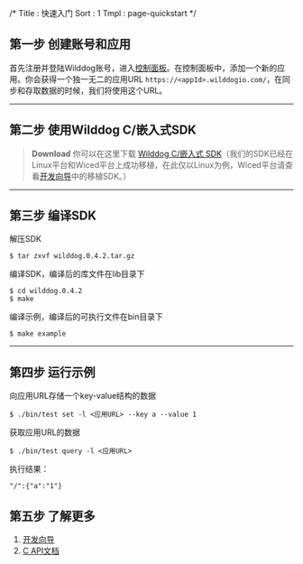 /*
Title : 快速入门
Sort : 1
Tmpl : page-quickstart
*/


## 第一步 创建账号和应用
首先注册并登陆Wilddog账号，进入[控制面板](https://www.wilddog.com/dashboard)。在控制面板中，添加一个新的应用。你会获得一个独一无二的应用URL `https://<appId>.wilddogio.com/`，在同步和存取数据的时候，我们将使用这个URL。


----

## 第二步 使用Wilddog C/嵌入式SDK

> **Download**
> 你可以在这里下载 [Wilddog C/嵌入式 SDK](https://cdn.wilddog.com/c/client/0.4.1/wilddog.0.4.1.tar.gz)（我们的SDK已经在Linux平台和Wiced平台上成功移植，在此仅以Linux为例，Wiced平台请查看[开发向导](https://z.wilddog.com/device/guide)中的移植SDK。）


----

## 第三步 编译SDK



解压SDK
	
	$ tar zxvf wilddog.0.4.2.tar.gz


编译SDK，编译后的库文件在lib目录下

	$ cd wilddog.0.4.2
	$ make 

编译示例，编译后的可执行文件在bin目录下

	$ make example

----

## 第四步 运行示例
向应用URL存储一个key-value结构的数据

	$ ./bin/test set -l <应用URL> --key a --value 1 

获取应用URL的数据

	$ ./bin/test query -l <应用URL>
		
执行结果：
		
	"/":{"a":"1"}

## 第五步 了解更多

1. [开发向导](/device/guide)
2. [C API文档](/device/api)

